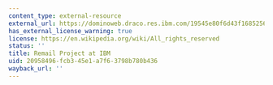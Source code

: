 ```yaml
---
content_type: external-resource
external_url: https://dominoweb.draco.res.ibm.com/19545e80f6d43f1685256dd3005ef422.html
has_external_license_warning: true
license: https://en.wikipedia.org/wiki/All_rights_reserved
status: ''
title: Remail Project at IBM
uid: 20958496-fcb3-45e1-a7f6-3798b780b436
wayback_url: ''
---
```

